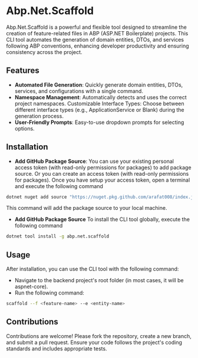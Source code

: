 # Abp.Net.Scaffold
Abp.Net.Scaffold is a powerful and flexible tool designed to streamline the creation of feature-related files in ABP (ASP.NET Boilerplate) projects. This CLI tool automates the generation of domain entities, DTOs, and services following ABP conventions, enhancing developer productivity and ensuring consistency across the project.

## Features
- **Automated File Generation**: Quickly generate domain entities, DTOs, services, and configurations with a single command.
- **Namespace Management**: Automatically detects and uses the correct project namespaces.
Customizable Interface Types: Choose between different interface types (e.g., ApplicationService or Blank) during the generation process.
- **User-Friendly Prompts**: Easy-to-use dropdown prompts for selecting options.

## Installation
- **Add GitHub Package Source**: You can use your existing personal access token (with read-only permissions for packages) to add package source. Or you can create an access token (with read-only permissions for packages). Once you have setup your access token, open a terminal and execute the following command
```sh
dotnet nuget add source "https://nuget.pkg.github.com/arafat008/index.json" --name "githubabpnetscaffold" --username "<your github username>" --password "<your generatedaccesstoken >" --store-password-in-clear-text
```
This command will add the package source to your local machine.

- **Add GitHub Package Source**
To install the CLI tool globally, execute the following command
```sh
dotnet tool install -g abp.net.scaffold
```
## Usage
After installation, you can use the CLI tool with the following command:
- Navigate to the backend project's root folder (in most cases, it will be aspnet-core).
- Run the following command:
```sh
scaffold --f <feature-name> --e <entity-name>
```

## Contributions
Contributions are welcome! Please fork the repository, create a new branch, and submit a pull request. Ensure your code follows the project's coding standards and includes appropriate tests.
